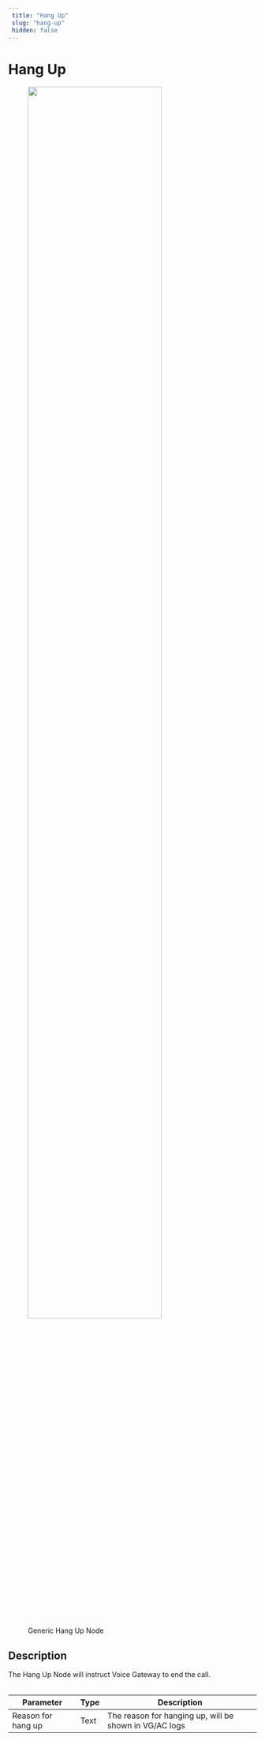 ```yaml
---
 title: "Hang Up" 
 slug: "hang-up" 
 hidden: false 
---
```

# Hang Up

<figure>
  <img class="image-center" src="{{config.site_url}}ai/flow-nodes/generic-voice-nodes/images/hang-up.png" width="80%" />
  <figcaption>Generic Hang Up Node</figcaption>
</figure>

## Description
<div class="divider"></div>
The Hang Up Node will instruct Voice Gateway to end the call.
<br/><br/>

| Parameter | Type | Description |
| ----------- | ----------- | ----------- |
| Reason for hang up | Text | The reason for hanging up, will be shown in VG/AC logs |